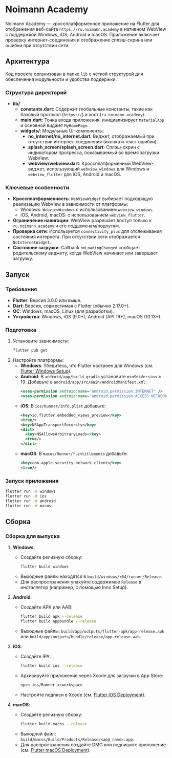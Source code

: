 # Noimann Academy

Noimann Academy — кроссплатформенное приложение на Flutter для отображения веб-сайта `https://ru.noimann.academy` в нативном WebView с поддержкой Windows, iOS, Android и macOS. Приложение включает проверку интернет-соединения и отображение сплэш-скрина или ошибки при отсутствии сети.

## Архитектура

Код проекта организован в папке `lib` с чёткой структурой для обеспечения модульности и удобства поддержки.

### Структура директорий

- **lib/**
  - **constants.dart**: Содержит глобальные константы, такие как базовый протокол (`https://`) и хост (`ru.noimann.academy`).
  - **main.dart**: Точка входа приложения, инициализирует `MaterialApp` и основной виджет `MyHomePage`.
  - **widgets/**: Модульные UI-компоненты:
    - **no_internet/no_internet.dart**: Виджет, отображаемый при отсутствии интернет-соединения (иконка и текст ошибки).
    - **splash_screen/splash_screen.dart**: Сплэш-скрин с индикатором прогресса, показываемый во время загрузки WebView.
    - **webview/webview.dart**: Кроссплатформенный WebView-виджет, использующий `webview_windows` для Windows и `webview_flutter` для iOS, Android и macOS.

### Ключевые особенности

- **Кроссплатформенность**: `WebViewWidget` выбирает подходящую реализацию WebView в зависимости от платформы:
  - Windows: `WebviewWindows` с использованием `webview_windows`.
  - iOS, Android, macOS: с использованием `webview_flutter`.
- **Ограничение навигации**: WebView разрешает доступ только к `ru.noimann.academy` и его поддоменам/подпутям.
- **Проверка сети**: Используется `connectivity_plus` для отслеживания состояния интернета. При отсутствии сети отображается `NoInternetWidget`.
- **Состояние загрузки**: Callback `onLoadingChanged` сообщает родительскому виджету, когда WebView начинает или завершает загрузку.

## Запуск

### Требования

- **Flutter**: Версия 3.0.0 или выше.
- **Dart**: Версия, совместимая с Flutter (обычно 2.17.0+).
- **ОС**: Windows, macOS, Linux (для разработки).
- **Устройства**: Windows, iOS (9.0+), Android (API 19+), macOS (10.13+).

### Подготовка

1. Установите зависимости:
   ```bash
   flutter pub get
   ```
2. Настройте платформы:
   - **Windows**: Убедитесь, что Flutter настроен для Windows (см. [Flutter Windows Setup](https://docs.flutter.dev/get-started/install/windows)).
   - **Android**: В `android/app/build.gradle` установите `minSdkVersion` ≥ 19. Добавьте в `android/app/src/main/AndroidManifest.xml`:
     ```xml
     <uses-permission android:name="android.permission.INTERNET" />
     <uses-permission android:name="android.permission.ACCESS_NETWORK_STATE" />
     ```
   - **iOS**: В `ios/Runner/Info.plist` добавьте:
     ```xml
     <key>io.flutter.embedded_views_preview</key>
     <true/>
     <key>NSAppTransportSecurity</key>
     <dict>
       <key>NSAllowsArbitraryLoads</key>
       <true/>
     </dict>
     ```
   - **macOS**: В `macos/Runner/*.entitlements` добавьте:
     ```xml
     <key>com.apple.security.network.client</key>
     <true/>
     ```

### Запуск приложения

```bash
flutter run -d windows
flutter run -d ios
flutter run -d android
flutter run -d macos
```

## Сборка

### Сборка для выпуска

1. **Windows**:

   - Создайте релизную сборку:
     ```bash
     flutter build windows
     ```
   - Выходные файлы находятся в `build/windows/x64/runner/Release`.
   - Для распространения упакуйте содержимое `Release` в инсталлятор (например, с помощью Inno Setup).

2. **Android**:

   - Создайте APK или AAB:
     ```bash
     flutter build apk --release
     flutter build appbundle --release
     ```
   - Выходные файлы: `build/app/outputs/flutter-apk/app-release.apk` или `build/app/outputs/bundle/release/app-release.aab`.

3. **iOS**:

   - Создайте IPA:
     ```bash
     flutter build ios --release
     ```
   - Архивируйте приложение через Xcode для загрузки в App Store:
     ```bash
     open ios/Runner.xcworkspace
     ```
   - Настройте подписи в Xcode (см. [Flutter iOS Deployment](https://docs.flutter.dev/deployment/ios)).

4. **macOS**:
   - Создайте релизную сборку:
     ```bash
     flutter build macos --release
     ```
   - Выходной файл: `build/macos/Build/Products/Release/<app_name>.app`.
   - Для распространения создайте DMG или подпишите приложение (см. [Flutter macOS Deployment](https://docs.flutter.dev/deployment/macos)).
